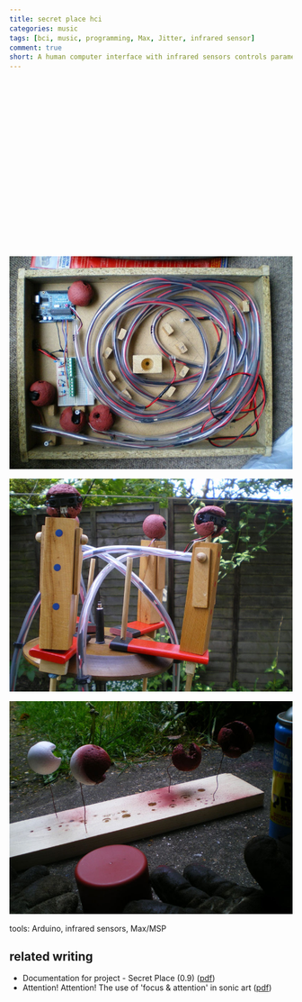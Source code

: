 ```yaml
---
title: secret place hci
categories: music
tags: [bci, music, programming, Max, Jitter, infrared sensor]
comment: true
short: A human computer interface with infrared sensors controls parameters of a soundscape e.g. spacialisation and instrument volume.
---
```

<br>
<div class="wistia_responsive_padding" style="padding:56.25% 0 0 0;position:relative;"><div class="wistia_responsive_wrapper" style="height:100%;left:0;position:absolute;top:0;width:100%;">
<div id="wistia_irfrbu2ryd" class="wistia_embed" style="width:100%px;height:100%px;">&nbsp;</div>
</div></div>
<script charset="ISO-8859-1" src="//fast.wistia.com/assets/external/E-v1.js"></script>
<script>
wistiaEmbed = Wistia.embed("irfrbu2ryd", {
  videoFoam: true
});
</script>

![box](/../assets/img/2011-04-06-secret-place-01.jpg)

![heads](/../assets/img/2011-04-06-secret-place-02.jpg)

![spraying](/../assets/img/2011-04-06-secret-place-03.jpg)

tools: Arduino, infrared sensors, Max/MSP
<br>
## related writing

* Documentation for project - Secret Place (0.9) (<a href="/../assets/doc/K_Hofstadter_2010_Secret_Place_Project.pdf">pdf</a>)    
* Attention! Attention! The use of 'focus & attention' in sonic art (<a href="/../assets/doc/K_Hofstadter_2010_attention_attention_the_use_of_focus_and_ attention_in_sonic_art.pdf">pdf</a>)
